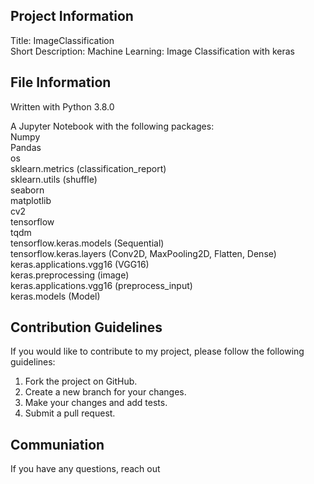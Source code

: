 ## Project Information<br>
Title: ImageClassification<br>
Short Description: Machine Learning: Image Classification with keras<br>

## File Information<br>
Written with Python 3.8.0<br>

A Jupyter Notebook with the following packages:<br>
Numpy<br>
Pandas<br>
os<br>
sklearn.metrics (classification_report)<br>
sklearn.utils (shuffle)<br>
seaborn<br>
matplotlib<br>
cv2<br>
tensorflow<br>
tqdm<br>
tensorflow.keras.models (Sequential)<br>
tensorflow.keras.layers (Conv2D, MaxPooling2D, Flatten, Dense)<br>
keras.applications.vgg16 (VGG16)<br>
keras.preprocessing (image)<br>
keras.applications.vgg16 (preprocess_input)<br>
keras.models (Model)<br>

## Contribution Guidelines<br>

If you would like to contribute to my project, please follow the following guidelines:<br>

1. Fork the project on GitHub.<br>
2. Create a new branch for your changes.<br>
3. Make your changes and add tests.<br>
4. Submit a pull request.<br>

## Communiation<br>

If you have any questions, reach out
